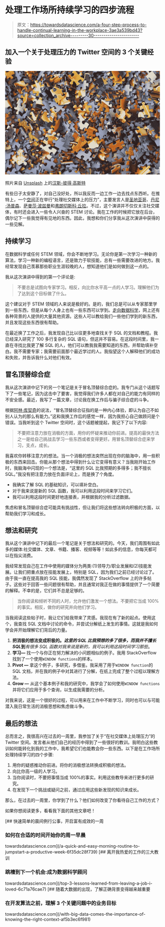 # 处理工作场所持续学习的四步流程

> 原文：<https://towardsdatascience.com/a-four-step-process-to-handle-continual-learning-in-the-workplace-3ae3a539bd43?source=collection_archive---------30----------------------->

## 加入一个关于处理压力的 Twitter 空间的 3 个关键经验

![](img/2211fb29fec3727861d7dba06d6f2b89.png)

照片来自 [Unsplash](https://unsplash.com) 上的[汉斯-彼得·高斯特](https://unsplash.com/@sloppyperfectionist)

有些日子太安静了，对自己没好处，所以我反而一边工作一边去找点东西听。在推特上，一个[空间](https://blog.twitter.com/en_us/topics/product/2021/spaces-is-here)正在举行“处理社交媒体上的压力”，主要发言人是[圣地亚哥](https://twitter.com/svpino)、[丹尼·汤普森](https://twitter.com/DThompsonDev)、[萨曼莎·波兹曼](https://twitter.com/SamanthaPostman)和[弗朗切斯科·丘拉](https://twitter.com/FrancescoCiull4)。不过，这个演讲并不仅仅关注社交媒体，有时还会进入一些令人兴奋的 STEM 讨论。我在工作的时候把它放在后台，偶尔记下一些我觉得有见地的东西。因此，我想和你们分享我从这次演讲中获得的一些见解。

## 持续学习

在数据科学或任何 STEM 领域，你会不断地学习。无论你是第一次学习一种新的算法，学习一种新的编程语言，还是致力于软技能，总有一些需要改进的地方。我经常发现自己羡慕那些职业生涯较晚的人，想知道他们是如何做到这一点的。

我从这次演讲中得到的第一个评论是:

> 不要总是试图向专家学习。相反，向比你水平高一点的人学习。理解他们为了达到这个目标做了什么。

这个建议对于 STEM 领域的人来说是极好的。是的，我们总是可以从专家那里学到一些东西，但是从每个人身上也有一些东西可以学到。[走向数据科学](https://towardsdatascience.com)，网上还有各种背景的人提供的大量其他资源。这些人可以教给我们一些他们学到的新东西，并且发现这些东西很有帮助。

在最近换了工作之后，我发现自己比以往更多地查找关于 SQL 的文档和教程。我已经深入研究了 100 多行复杂的 SQL 语句，但这并不容易。在这段时间里，我一直在寻找比我更了解 SQL 的人，他们可以教我我需要知道的东西，并帮助填补空白。我不需要专家；我需要前面那个最近学过的人。我指望这个人解释他们的成功和失败，并告诉我什么对他们有效。

## 冒名顶替综合症

我从这次演讲中记下的另一个笔记是关于冒名顶替综合症的。我专门从这个话题写下了一些笔记，因为这击中了要害，我觉得我们许多人都在对自己的能力有同样的不安全感。最近，我写了一篇文章，讨论我在换工作后与骗子综合症的斗争。

根据[阿林·库契奇](https://www.verywellmind.com/arlin-cuncic-3024162)的说法，“冒名顶替综合征指的是一种内心体验，即认为自己不如别人认为的那么有能力。”这和我换工作后的感觉一样，因为我担心自己做顾问是个错误。当我听到这个 Twitter 空间时，这个话题被提起，我记下了以下内容:

> 不要把注意力放在消极的方面，用你的怀疑来推动你前进。提高的最快方法之一是给自己挑战去学习一些东西或者变得更好。用冒名顶替综合症来学习，支点，成长。

我喜欢你转移注意力的想法。当一个消极的想法突然出现在你的脑海中，用一些积极的东西来回击。你能从那个想法中得到什么让它变得有意义？当我刚开始工作时，我脑海中闪现的一个想法是，“这里的 SQL 比我预期的多得多；我不擅长 SQL。”我没有把注意力放在负面评论上，而是换了个角度。

*   我确实了解 SQL 的基础知识，可以填补空白。
*   对于我来说是新的 SQL 函数，我可以利用这段时间来学习它们。
*   我可以利用这段时间更好地连接表，并根据我的分析过滤数据。

焦虑和冒名顶替综合症可能具有挑战性，但让我们将这些想法转向积极的方面，以帮助我们学习和成长。

## 想法和研究

我从这个演讲中记下的最后一个笔记是关于想法和研究的。今天，我们周围有如此多的媒体:社交媒体、文章、书籍、播客、视频等等！如此多的信息，你每天都可以在指尖消费。

我经常发现自己在工作中使用的媒体分为两类:(1)领导力/职业发展和(2)技能发展。让我们把重点放在技能发展上，特别是 SQL，因为我们之前已经讨论过了。由于我一直在提高我的 SQL 技能，我偶然发现了 StackOverflow 上的许多帖子。这些对于回答一些问题很有帮助，并且通常对我正在做的事情提供了一个简要的解释。不幸的是，它们并不总是足够的。

> 当你阅读和倾听不同的人时，允许他们激发一个想法。不要把它当成 100%的事实。相反，做你的研究并向他们学习。

当我阅读这些帖子时，我让它们给我带来了灵感。我现在有了新的起点。使用这个，我查找 SQL 文档中讨论的命令，并尝试分解纸上发生的事情。这就是我如何学会并开始理解它们背后的力量。

1.  **把消极的想法变成积极的。***这里的 SQL 比我预想的多了很多，而我并不擅长 SQL***到***有很多 SQL 函数对我来说是新的，我可以利用这段时间学习那些*。
2.  **学习—** 找一个与你正在努力解决的小问题相似的例子。我用 StackOverflow 找到了一个使用`WINDOW functions`的样本。
3.  **Pivot —** 拿这个例子，多研究，多借鉴。我采用了用于`WINDOW function`的 SQL 文档，并在我的例子中对其进行了分解，在纸上完成了整个过程以理解方法。
4.  **Grow —** 从这个基本例子和我的研究中，我学会了如何使用`WINDOW functions`并将它们应用于多个查询，以生成我需要的分析。

对我来说，这是一个很好的过程，可以用来在工作中不断学习，同时也可以与可能潜入我日常生活的消极思想和焦虑做斗争。

## 最后的想法

总而言之，我很高兴在过去的一周里，我参加了关于“在社交媒体上处理压力”的 Twitter 空间。发言者从他们自己的经历中得到了一些很好的教训。我明白这些教训如何能转化到我的工作中，我希望它们也能教会你一些东西。以下是在工作场所处理持续学习的四个步骤:

1.  用你的疑惑推动你前进。将你的消极想法转换成积极的想法。
2.  向比你高一级的人学习。
3.  当你阅读时，不要把事情当成 100%的事实。利用这些教导来进行更多的研究。
4.  在发现下一个挑战或疑问之前，通过应用这些新发现的知识来成长。

那么，在过去的一周里，你学到了什么？他们如何改变了你看待自己工作的方式？

如果你想阅读更多，看看我下面的其他文章吧！

[](/a-quick-and-easy-morning-routine-to-jumpstart-a-productive-week-6f35dc28f739) [## 快速简单的晨间例行公事，开启富有成效的一周

### 如何在合适的时间开始你的周一早晨

towardsdatascience.com](/a-quick-and-easy-morning-routine-to-jumpstart-a-productive-week-6f35dc28f739) [](/top-3-lessons-learned-from-leaving-a-job-i-loved-6c71a76cae7) [## 离开我热爱的工作的三大教训

### 跳槽到下一个机会:成为数据科学顾问

towardsdatascience.com](/top-3-lessons-learned-from-leaving-a-job-i-loved-6c71a76cae7) [](/with-big-data-comes-the-importance-of-knowing-the-right-context-af5b3ec6f981) [## 随着大数据的出现，了解正确背景变得越来越重要

### 在开发算法之前，理解 3 个关键问题中的业务目标

towardsdatascience.com](/with-big-data-comes-the-importance-of-knowing-the-right-context-af5b3ec6f981)